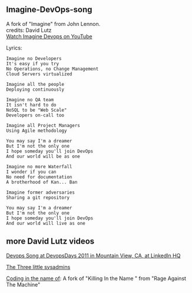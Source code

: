 ## Imagine-DevOps-song

A fork of "Imagine" from John Lennon.   
credits: David Lutz  
[Watch Imagine Devops on YouTube](https://www.youtube.com/watch?v=iYLxw6OsZug)    

Lyrics:    

```
Imagine no Developers   
It's easy if you try   
No Operations, no Change Management   
Cloud Servers virtualized   
 
Imagine all the people   
Deploying continuously   
   
Imagine no QA team  
It isn't hard to do   
NoSQL to be "Web Scale"   
Developers on-call too  

Imagine all Project Managers   
Using Agile methodology   

You may say I'm a dreamer   
But I'm not the only one   
I hope someday you'll join DevOps   
And our world will be as one   
  
Imagine no more Waterfall  
I wonder if you can   
No need for documentation  
A brotherhood of Kan... Ban   
  
Imagine former adversaries  
Sharing a git repository  
  
You may say I'm a dreamer   
But I'm not the only one   
I hope someday you'll join DevOps   
And our world will live as one   
```  

##  more David Lutz videos

[Devops Song at DevopsDays 2011 in Mountain View, CA, at LinkedIn HQ](https://vimeo.com/25260799)   
       
[The Three little sysadmins](https://www.youtube.com/watch?v=-YiIME7E4DQ)   

[Coding in the name of](https://www.youtube.com/watch?v=2v4ig4xPmXk): A fork of "Killing In the Name " from "Rage Against The Machine" 



